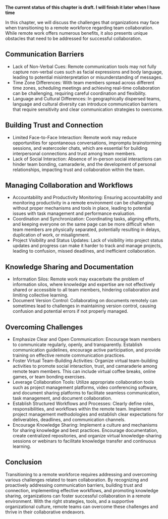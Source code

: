 **The current status of this chapter is draft. I will finish it later when I have time**

In this chapter, we will discuss the challenges that organizations may face when transitioning to a remote workforce regarding team collaboration. While remote work offers numerous benefits, it also presents unique obstacles that need to be addressed for successful collaboration.

Communication Barriers
----------------------

* Lack of Non-Verbal Cues: Remote communication tools may not fully capture non-verbal cues such as facial expressions and body language, leading to potential misinterpretation or misunderstanding of messages.
* Time Zone Differences: With team members spread across different time zones, scheduling meetings and achieving real-time collaboration can be challenging, requiring careful coordination and flexibility.
* Language and Cultural Differences: In geographically dispersed teams, language and cultural diversity can introduce communication barriers that require sensitivity and clear communication strategies to overcome.

Building Trust and Connection
-----------------------------

* Limited Face-to-Face Interaction: Remote work may reduce opportunities for spontaneous conversations, impromptu brainstorming sessions, and watercooler chats, which are essential for building interpersonal connections and trust among team members.
* Lack of Social Interaction: Absence of in-person social interactions can hinder team bonding, camaraderie, and the development of personal relationships, impacting trust and collaboration within the team.

Managing Collaboration and Workflows
------------------------------------

* Accountability and Productivity Monitoring: Ensuring accountability and monitoring productivity in a remote environment can be challenging without proper mechanisms and tools in place, leading to potential issues with task management and performance evaluation.
* Coordination and Synchronization: Coordinating tasks, aligning efforts, and keeping everyone on the same page can be more difficult when team members are physically separated, potentially resulting in delays, duplication of work, or misalignment.
* Project Visibility and Status Updates: Lack of visibility into project status updates and progress can make it harder to track and manage projects, leading to confusion, missed deadlines, and inefficient collaboration.

Knowledge Sharing and Documentation
-----------------------------------

* Information Silos: Remote work may exacerbate the problem of information silos, where knowledge and expertise are not effectively shared or accessible to all team members, hindering collaboration and limiting collective learning.
* Document Version Control: Collaborating on documents remotely can sometimes lead to challenges in maintaining version control, causing confusion and potential errors if not properly managed.

Overcoming Challenges
---------------------

* Emphasize Clear and Open Communication: Encourage team members to communicate regularly, openly, and transparently. Establish communication guidelines, encourage active participation, and provide training on effective remote communication practices.
* Foster Virtual Team-Building Activities: Organize virtual team-building activities to promote social interaction, trust, and camaraderie among remote team members. This can include virtual coffee breaks, online games, or team bonding exercises.
* Leverage Collaboration Tools: Utilize appropriate collaboration tools such as project management platforms, video conferencing software, and document sharing platforms to facilitate seamless communication, task management, and document collaboration.
* Establish Structured Workflows and Processes: Clearly define roles, responsibilities, and workflows within the remote team. Implement project management methodologies and establish clear expectations for deliverables, deadlines, and communication channels.
* Encourage Knowledge Sharing: Implement a culture and mechanisms for sharing knowledge and best practices. Encourage documentation, create centralized repositories, and organize virtual knowledge-sharing sessions or webinars to facilitate knowledge transfer and continuous learning.

Conclusion
----------

Transitioning to a remote workforce requires addressing and overcoming various challenges related to team collaboration. By recognizing and proactively addressing communication barriers, building trust and connection, implementing effective workflows, and promoting knowledge sharing, organizations can foster successful collaboration in a remote environment. With the right strategies, tools, and a supportive organizational culture, remote teams can overcome these challenges and thrive in their collaborative endeavors.
